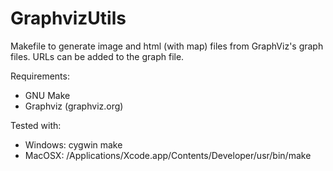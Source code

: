 GraphvizUtils
=============

Makefile to generate image and html (with map) files from GraphViz's graph files. URLs can be added to the graph file.

Requirements:
* GNU Make
* Graphviz (graphviz.org)

Tested with:
* Windows: cygwin make
* MacOSX: /Applications/Xcode.app/Contents/Developer/usr/bin/make
